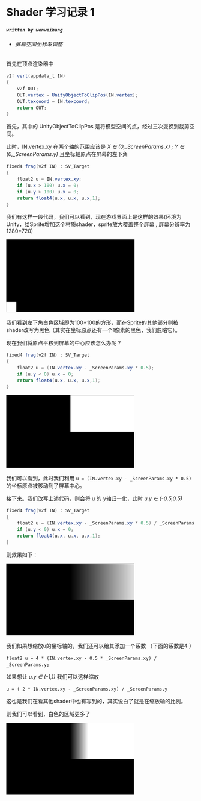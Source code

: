 # Shader 学习记录 1

***`written by wenweihang`***

- ###### 屏幕空间坐标系调整

首先在顶点渲染器中

```glsl
v2f vert(appdata_t IN)
{
    v2f OUT;
    OUT.vertex = UnityObjectToClipPos(IN.vertex);
    OUT.texcoord = IN.texcoord;
    return OUT;
}
```

首先，其中的 UnityObjectToClipPos 是将模型空间的点，经过三次变换到裁剪空间。

此时，IN.vertex.xy 在两个轴的范围应该是  *X ∈ (0,_ScreenParams.x)  ;  Y ∈ (0,_ScreenParams.y)* 且坐标轴原点在屏幕的左下角

```glsl
fixed4 frag(v2f IN) : SV_Target
{
	float2 u = IN.vertex.xy;
    if (u.x > 100) u.x = 0;
    if (u.y > 100) u.x = 0;
    return float4(u.x, u.x, u.x,1);
}
```

我们有这样一段代码，我们可以看到，现在游戏界面上是这样的效果(环境为 Unity，给Sprite增加这个材质shader，sprite放大覆盖整个屏幕 , 屏幕分辨率为1280*720)

<img src="img/shader_learning_1/image-20200415153248895.png" alt="image-20200415153248895" style="zoom: 50%;" />

我们看到左下角白色区域即为100*100的方形，而在Sprite的其他部分则被shader改写为黑色（其实在坐标原点还有一个1像素的黑色，我们忽略它）。

现在我们将原点平移到屏幕的中心应该怎么办呢？

```glsl
fixed4 frag(v2f IN) : SV_Target
{
    float2 u = (IN.vertex.xy - _ScreenParams.xy * 0.5);
    if (u.y < 0) u.x = 0;
    return float4(u.x, u.x, u.x,1);
}
```

<img src="img/shader_learning_1/image-20200415155141949.png" alt="image-20200415155141949" style="zoom:50%;" />

我们可以看到，此时我们利用 `u = (IN.vertex.xy - _ScreenParams.xy * 0.5)` 的坐标原点被移动到了屏幕中心。

接下来。我们改写上述代码，则会将 u 的 y轴归一化，此时 *u.y ∈ (-0.5,0.5)*



```glsl
fixed4 frag(v2f IN) : SV_Target
{
    float2 u = (IN.vertex.xy - _ScreenParams.xy * 0.5) / _ScreenParams.y;
    if (u.y < 0) u.x = 0;
    return float4(u.x, u.x, u.x,1);
}
```

则效果如下：

<img src="img/shader_learning_1/image-20200415155841931.png" alt="image-20200415155841931" style="zoom:50%;" />

我们如果想缩放u的坐标轴的，我们还可以给其添加一个系数 （下面的系数是4 ）

`float2 u = 4 * (IN.vertex.xy - 0.5 * _ScreenParams.xy) / _ScreenParams.y;`

如果想让 *u.y ∈ (-1,1)* 我们可以这样缩放

 `u = ( 2 * IN.vertex.xy - _ScreenParams.xy) / _ScreenParams.y` 

这也是我们在看其他shader中也有写到的，其实说白了就是在缩放轴的比例。

则我们可以看到，白色的区域更多了

<img src="img/shader_learning_1/image-20200415160605268.png" alt="image-20200415160605268" style="zoom:50%;" />